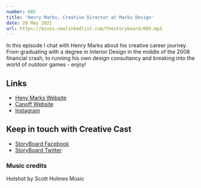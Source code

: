 ```yaml
---
number: 005
title: 'Henry Marks, Creative Director at Marks Design'
date: 28 May 2021
url: https://minio.newlinkedlist.com/thestoryboard/005.mp3
---
```


In this episode I chat with Henry Marks about his creative career journey. From graduating with a degree in Interior Design in the middle of the 2008 financial crash, to running his own design consultancy and breaking into the world of outdoor games - enjoy!

## Links
* [Heny Marks Website](http://www.marksdesign.co.uk/)
* [Canoff Website](www.canoff.co.uk)
* [Instagram](https://www.instagram.com/_marks_design_)

## Keep in touch with Creative Cast
* [StoryBoard Facebook](https://www.facebook.com/thestoryboardhub/)
* [StoryBoard Twitter](https://twitter.com/storyboardhub/)

### Music credits
Hotshot by Scott Holmes Music